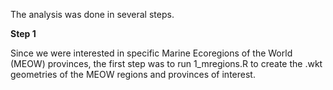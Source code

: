The analysis was done in several steps. 

**Step 1**

Since we were interested in specific Marine Ecoregions of the World (MEOW) provinces, the first step was to run 1_mregions.R to create the .wkt geometries of the MEOW regions and provinces of interest.
